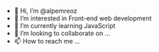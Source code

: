 - 👋 Hi, I’m @alpemreoz
- 👀 I’m interested in Front-end web development
- 🌱 I’m currently learning JavaScript
- 💞️ I’m looking to collaborate on ...
- 📫 How to reach me ...

<!---
alpemreoz/alpemreoz is a ✨ special ✨ repository because its `README.md` (this file) appears on your GitHub profile.
You can click the Preview link to take a look at your changes.
--->
